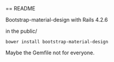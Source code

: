 == README

Bootstrap-material-design with Rails 4.2.6

in the public/ 

```bower install bootstrap-material-design```

Maybe the Gemfile not for everyone.
